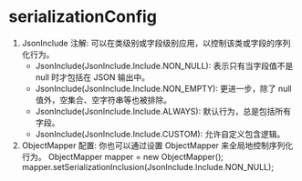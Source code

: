 # serializationConfig

1. JsonInclude 注解: 可以在类级别或字段级别应用，以控制该类或字段的序列化行为。
   - JsonInclude(JsonInclude.Include.NON_NULL): 表示只有当字段值不是 null 时才包括在 JSON 输出中。
   - JsonInclude(JsonInclude.Include.NON_EMPTY): 更进一步，除了 null 值外，空集合、空字符串等也被排除。
   - JsonInclude(JsonInclude.Include.ALWAYS): 默认行为，总是包括所有字段。
   - JsonInclude(JsonInclude.Include.CUSTOM): 允许自定义包含逻辑。
2. ObjectMapper 配置: 你也可以通过设置 ObjectMapper 来全局地控制序列化行为。
ObjectMapper mapper = new ObjectMapper();
mapper.setSerializationInclusion(JsonInclude.Include.NON_NULL);